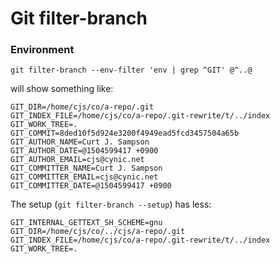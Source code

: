Git filter-branch
=================

### Environment

    git filter-branch --env-filter 'env | grep ^GIT' @^..@

will show something like:

    GIT_DIR=/home/cjs/co/a-repo/.git
    GIT_INDEX_FILE=/home/cjs/co/a-repo/.git-rewrite/t/../index
    GIT_WORK_TREE=.
    GIT_COMMIT=8ded10f5d924e3200f4949ead5fcd3457504a65b
    GIT_AUTHOR_NAME=Curt J. Sampson
    GIT_AUTHOR_DATE=@1504599417 +0900
    GIT_AUTHOR_EMAIL=cjs@cynic.net
    GIT_COMMITTER_NAME=Curt J. Sampson
    GIT_COMMITTER_EMAIL=cjs@cynic.net
    GIT_COMMITTER_DATE=@1504599417 +0900

The setup (`git filter-branch --setup`) has less:

    GIT_INTERNAL_GETTEXT_SH_SCHEME=gnu
    GIT_DIR=/home/cjs/co/../cjs/a-repo/.git
    GIT_INDEX_FILE=/home/cjs/co/a-repo/.git-rewrite/t/../index
    GIT_WORK_TREE=.


